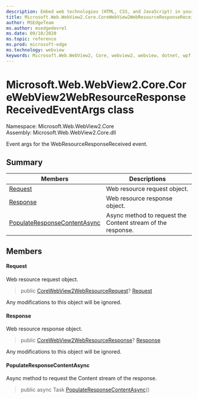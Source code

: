 ```yaml
---
description: Embed web technologies (HTML, CSS, and JavaScript) in your native applications with the Microsoft Edge WebView2 control
title: Microsoft.Web.WebView2.Core.CoreWebView2WebResourceResponseReceivedEventArgs
author: MSEdgeTeam
ms.author: msedgedevrel
ms.date: 09/10/2020
ms.topic: reference
ms.prod: microsoft-edge
ms.technology: webview
keywords: Microsoft.Web.WebView2, Core, webview2, webview, dotnet, wpf, winforms, app, edge, CoreWebView2, CoreWebView2Controller, browser control, edge html, Microsoft.Web.WebView2.Core.CoreWebView2WebResourceResponseReceivedEventArgs
---
```


# Microsoft.Web.WebView2.Core.CoreWebView2WebResourceResponseReceivedEventArgs class 

Namespace: Microsoft.Web.WebView2.Core\
Assembly: Microsoft.Web.WebView2.Core.dll

Event args for the WebResourceResponseReceived event.

## Summary

 Members                        | Descriptions
--------------------------------|---------------------------------------------
[Request](#request) | Web resource request object.
[Response](#response) | Web resource response object.
[PopulateResponseContentAsync](#populateresponsecontentasync) | Async method to request the Content stream of the response.

## Members

#### Request 

Web resource request object.

> public [CoreWebView2WebResourceRequest](microsoft-web-webview2-core-corewebview2webresourcerequest.md)? [Request](#request)

Any modifications to this object will be ignored.

#### Response 

Web resource response object.

> public [CoreWebView2WebResourceResponse](microsoft-web-webview2-core-corewebview2webresourceresponse.md)? [Response](#response)

Any modifications to this object will be ignored.

#### PopulateResponseContentAsync 

Async method to request the Content stream of the response.

> public async Task [PopulateResponseContentAsync](#populateresponsecontentasync)()

